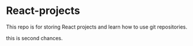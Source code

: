 # React-projects

This repo is for storing React projects and learn how to use git repositories.

this is second chances.

